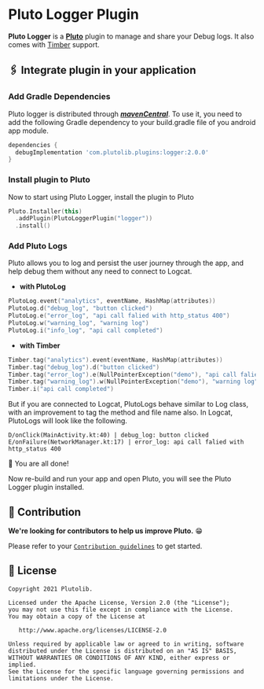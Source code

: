 # Pluto Logger Plugin

**Pluto Logger** is a [**Pluto**](https://github.com/plutolib/pluto) plugin to manage and share your Debug logs. It also comes with [Timber](https://github.com/JakeWharton/timber) support.

## 🖇 Integrate plugin in your application

### Add Gradle Dependencies
Pluto logger is distributed through [***mavenCentral***](https://search.maven.org/artifact/com.plutolib.plugins/logger). To use it, you need to add the following Gradle dependency to your build.gradle file of you android app module.

```groovy
dependencies {
  debugImplementation 'com.plutolib.plugins:logger:2.0.0'
}
```

### Install plugin to Pluto

Now to start using Pluto Logger, install the plugin to Pluto
```kotlin
Pluto.Installer(this)
  .addPlugin(PlutoLoggerPlugin("logger"))
  .install()
```

###  Add Pluto Logs

Pluto allows you to log and persist the user journey through the app, and help debug them without any need to connect to Logcat.

- **with PlutoLog**
```kotlin
PlutoLog.event("analytics", eventName, HashMap(attributes))
PlutoLog.d("debug_log", "button clicked")
PlutoLog.e("error_log", "api call falied with http_status 400")
PlutoLog.w("warning_log", "warning log")
PlutoLog.i("info_log", "api call completed")
```

- **with Timber**
```kotlin
Timber.tag("analytics").event(eventName, HashMap(attributes))
Timber.tag("debug_log").d("button clicked")
Timber.tag("error_log").e(NullPointerException("demo"), "api call falied with http_status 400")
Timber.tag("warning_log").w(NullPointerException("demo"), "warning log")
Timber.i("api call completed")
```

But if you are connected to Logcat, PlutoLogs behave similar to Log class, with an improvement to tag the method and file name also. In Logcat, PlutoLogs will look like the following.
```
D/onClick(MainActivity.kt:40) | debug_log: button clicked
E/onFailure(NetworkManager.kt:17) | error_log: api call falied with http_status 400
```

🎉 You are all done!

Now re-build and run your app and open Pluto, you will see the Pluto Logger plugin installed.





## 📝 Contribution

**We're looking for contributors to help us improve Pluto.** 😁

Please refer to your [`Contribution guidelines`](/CONTRIBUTING.md) to get started.





## 📃 License

```
Copyright 2021 Plutolib.

Licensed under the Apache License, Version 2.0 (the "License");
you may not use this file except in compliance with the License.
You may obtain a copy of the License at

   http://www.apache.org/licenses/LICENSE-2.0

Unless required by applicable law or agreed to in writing, software
distributed under the License is distributed on an "AS IS" BASIS,
WITHOUT WARRANTIES OR CONDITIONS OF ANY KIND, either express or implied.
See the License for the specific language governing permissions and
limitations under the License.
```

